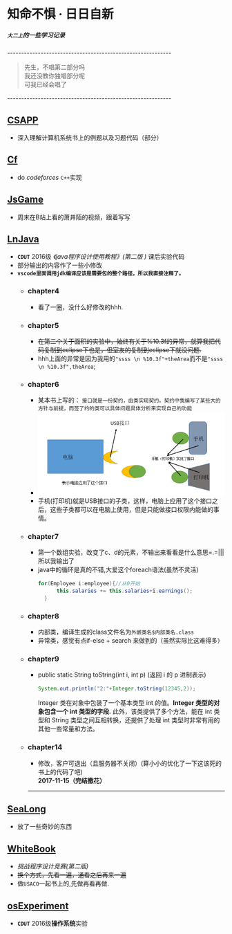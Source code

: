   **知命不惧 · 日日自新**
  ================
 ##### **_`大二上`的一些学习记录_**<br>

 -----------------------------------------------------------<br>
> 先生，不唱第二部分吗<br>
> 我还没教你独唱部分呢<br>
> 可我已经会唱了<br>

-----------------------------------------------------------<br>
 ## [CSAPP](https://github.com/anlance/anlance/tree/master/CSAPP)
   * 深入理解计算机系统书上的例题以及习题代码（部分）<br>
 ## [Cf](https://github.com/anlance/anlance/tree/master/Cf)
   * do *codeforces*  `C++`实现<br>
 ## [JsGame](https://github.com/anlance/anlance/tree/master/JsGame)
   * 周末在B站上看的萧井陌的视频，跟着写写<br>
 ## [LnJava](https://github.com/anlance/anlance/tree/master/LnJava)
   * **`CDUT`** 2016级 _《java程序设计使用教程》(第二版 )_  课后实验代码<br>
   * 部分输出的内容作了一些小修改<br>
   * **`vscode里面调用jdk编译应该是需要包的整个路径，所以我直接注释了。`**
      * ### chapter4
          * 看了一圈，没什么好修改的hhh.<br>
      * ### chapter5
          * ~~在第二个关于面积的实验中，始终有关于%10.3f的异常，就算我把代码复制到eclipse下也是，但室友的复制到eclipse下就没问题.~~<br>
          * hhh上面的异常是因为我用的`"ssss \n %10.3f"+theArea`而不是`"ssss \n %10.3f",theArea`;<br>
      * ### chapter6
          * 某本书上写的： `接口就是一份契约，由类实现契约。契约中我编写了某些大的方针与前提，而签了约的类可以具体问题具体分析来实现自己的功能`<br>
          * ![interface](https://github.com/anlance/anlance/blob/master/SeaLong/picture/interface.png)<br>
          * 手机(打印机)就是USB接口的子类，这样，电脑上应用了这个接口之后，这些子类都可以在电脑上使用，但是只能做接口权限内能做的事情。<br>
      * ### chapter7
          * 第一个数组实验，改变了c、d的元素，不输出来看看是什么意思=.=|||所以我输出了<br>
          * java中的循环是真的不错,大爱这个foreach语法(虽然不灵活)
            ```java
            for(Employee i:employee){//从0开始
                  this.salaries += this.salaries+i.earnings();
              }
            ```
      * ### chapter8
          * 内部类，编译生成的class文件名为`外嵌类名$内部类名.class`<br>
          * 异常类，感觉有点if-else + search 来做到的（虽然实际比这难得多）<br>
      * ### chapter9
          * public static String toString(int i, int p) (返回 i 的 p 进制表示)<br>
            ```java
            System.out.println("2:"+Integer.toString(12345,2));
            ```
            Integer 类在对象中包装了一个基本类型 int 的值。**Integer 类型的对象包含一个 int 类型的字段.**
            此外，该类提供了多个方法，能在 int 类型和 String 类型之间互相转换，还提供了处理 int 类型时非常有用的其他一些常量和方法。<br>
      * ### chapter14
          * 修改，客户可退出（且服务器不关闭）(算小小的优化了一下这该死的书上的代码了吧)<br>
          **2017-11-15（完结撒花）**
          -----------------------------------------------------------------------

 ## [SeaLong](https://github.com/anlance/anlance/tree/master/SeaLong)
   * 放了一些奇妙的东西<pr>
 ## [WhiteBook](https://github.com/anlance/anlance/tree/master/WhiteBook)
   * _挑战程序设计竞赛(第二版)_ <br>
   * ~~换个方式，先看一遍，通看之后再来一遍~~<br>
   * 做`USACO`一起书上的,先做再看再做.
 ## [osExperiment](https://github.com/anlance/anlance/tree/master/osExperiment)
   * **`CDUT`** 2016级**操作系统**实验<br>